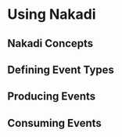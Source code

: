 # Using Nakadi

## Nakadi Concepts

## Defining Event Types

## Producing Events

## Consuming Events

